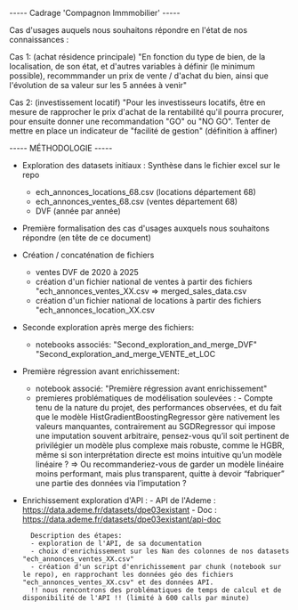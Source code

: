 
-----        Cadrage 'Compagnon Immmobilier'    -----

Cas d'usages auquels nous souhaitons répondre en l'état de nos connaissances :

Cas 1: (achat résidence principale)
"En fonction du type de bien, de la localisation, de son état, et d'autres variables à définir (le minimum possible), recommmander un prix de vente / d'achat du bien, ainsi que l'évolution de sa valeur sur les 5 années à venir"

Cas 2: (investissement locatif)
"Pour les investisseurs locatifs, être en mesure de rapprocher le prix d'achat de la rentabilité qu'il pourra procurer, pour ensuite donner une recommandation "GO" ou "NO GO". Tenter de mettre en place un indicateur de "facilité de gestion" (définition à affiner)



-----        MÉTHODOLOGIE        -----

- Exploration des datasets initiaux  : Synthèse dans le fichier excel sur le repo
    - ech_annonces_locations_68.csv (locations département 68)
    - ech_annonces_ventes_68.csv (ventes département 68)
    - DVF (année par année)


- Première formalisation des cas d'usages auxquels nous souhaitons répondre (en tête de ce document)


- Création / concaténation de fichiers
    - ventes DVF de 2020 à 2025
    - création d'un fichier national de ventes à partir des fichiers "ech_annonces_ventes_XX.csv => merged_sales_data.csv
    - création d'un fichier national de locations à partir des fichiers "ech_annonces_location_XX.csv


- Seconde exploration après merge des fichiers:
    - notebooks associés: 
            "Second_exploration_and_merge_DVF" 
            "Second_exploration_and_merge_VENTE_et_LOC


- Première régression avant enrichissement:
    - notebook associé:
        "Première régression avant enrichissement"
    - premieres problématiques de modélisation soulevées :
            - Compte tenu de la nature du projet, des performances observées, et du fait que le modèle HistGradientBoostingRegressor gère nativement les valeurs manquantes, contrairement au SGDRegressor qui impose une imputation souvent arbitraire, pensez-vous qu’il soit pertinent de privilégier un modèle plus complexe mais robuste, comme le HGBR, même si son interprétation directe est moins intuitive qu’un modèle linéaire ?
            => Ou recommanderiez-vous de garder un modèle linéaire moins performant, mais plus transparent, quitte à devoir “fabriquer” une partie des données via l’imputation ?


- Enrichissement
    exploration d'API :
        - API de l'Ademe : https://data.ademe.fr/datasets/dpe03existant
        - Doc : https://data.ademe.fr/datasets/dpe03existant/api-doc

        Description des étapes:
        - exploration de l'API, de sa documentation
        - choix d'enrichissement sur les Nan des colonnes de nos datasets "ech_annonces_ventes_XX.csv"
        - création d'un script d'enrichissement par chunk (notebook sur le repo), en rapprochant les données géo des fichiers "ech_annonces_ventes_XX.csv" et des données API.
        !! nous rencontrons des problématiques de temps de calcul et de disponibilité de l'API !! (limité à 600 calls par minute)

